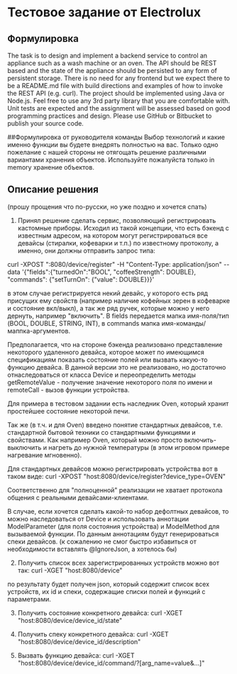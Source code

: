 # Тестовое задание от Electrolux
## Формулировка

The task is to design and implement a backend service to control an appliance such as a wash machine or an oven. The API should be REST
based and the state of the appliance should be persisted to any form of persistent storage. There is no need for any frontend but we expect there
to be a README.md file with build directions and examples of how to invoke the REST API (e.g. curl).
The project should be implemented using Java or Node.js. Feel free to use any 3rd party library that you are comfortable with. Unit tests are
expected and the assignment will be assessed based on good programming practices and design.
Please use GitHub or Bitbucket to publish your source code.

##Формулировка от руководителя команды
Выбор технологий и какие именно функции вы будете внедрять полностью на вас. Только одно пожелание с нашей стороны не отягощать решение различными вариантами хранения объектов.  Используйте пожалуйста только in memory хранение объектов. 


## Описание решения
(прошу прощения что по-русски, но уже поздно и хочется спать)
1. Принял решение сделать сервис, позволяющий регистрировать кастомные приборы. Исходил из такой концепции, что есть бэкенд с известным адресом, на котором могут регистрироваться все девайсы (стиралки, кофеварки и т.п.) по известному протоколу, а именно, они должны отправить запрос типа:

curl -XPOST "<host>:8080/device/register" -H "Content-Type: application/json" --data '{"fields":{"turnedOn":"BOOL", "coffeeStrength": DOUBLE}, "commands": {"setTurnOn": {"value": DOUBLE}}}'

в этом случае регистрируется некий девайс, у которого есть ряд присущих ему свойств (например наличие кофейных зерен в кофеварке и состояние вкл/выкл), а так же ряд ручек, которые можно у него дернуть, например "включить". В fields передается мапка имя-поля/тип (BOOL, DOUBLE, STRING, INT), в commands мапка имя-команды/маппка-аргументов.

Предполагается, что на стороне бэкенда реализовано представление некоторого удаленного девайса, которое может по имеющимся спецификациям показать состояние полей или вызвать какую-то функцию девайса. В данной версии это не реализовано, но достаточно отнаследоваться от класса Device и переопределить методы getRemoteValue - получение значение некоторого поля по имени и remoteCall - вызов функции устройства. 

Для примера в тестовом задании есть наследник Oven, который хранит простейшее состояние некоторой печи.

Так же (в т.ч. и для Oven) введено понятие стандартных девайсов, т.е. стандартной бытовой техники со стандартными функциями и свойствами. Как например Oven, который можно просто включить-выключить и нагреть до нужной температуры (в этом игровом примере нагревание мгновенно). 

Для стандартных девайсов можно регистрировать устройства вот в таком виде:
curl -XPOST "host:8080/device/register?device_type=OVEN"

Соответственно для "полноценной" реализации не хватает протокола общения с реальными девайсами-клиентами.

В случае, если хочется сделать какой-то набор дефолтных девайсов, то можно наследоваться от Device и использовать аннотации ModelParameter (для поля состояния устройства) и ModelMethod для вызываемой функции. По данным аннотациям будут генерироваться спеки девайсов. (к сожалению не смог быстро избавиться от необходимости вставлять @IgnoreJson, а хотелось бы)

2. Получить список всех зарегистрированных устройств можно вот так:
curl -XGET "host:8080/device"

по результату будет получен json, который содержит список всех устройств, их id и спеки, содержащие списки полей и функций с параметрами.

3. Получить состояние конкретного девайса:
curl -XGET "host:8080/device/device_id/state" 

4. Получить спеку конкретного девайса:
curl -XGET "host:8080/device/device_id/description"

5. Вызвать функцию девайса:
curl -XGET "host:8080/device/device_id/command/<name>?[arg_name=value&...]"
